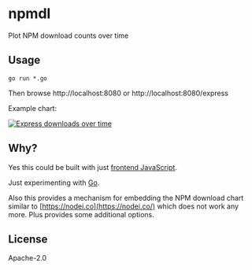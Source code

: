 # npmdl

Plot NPM download counts over time 

## Usage

```
go run *.go
```

Then browse http://localhost:8080 or http://localhost:8080/express

Example chart:

[![Express downloads over time](http://npmdl.herokuapp.com/chart/express)](http://npmdl.herokuapp.com/chart/express)

## Why?

Yes this could be built with just [frontend JavaScript](https://npm-stat.com/).

Just experimenting with [Go](https://golang.org/).

Also this provides a mechanism for embedding the NPM download chart similar to [https://nodei.co](https://nodei.co/) which does not work any more. Plus provides some additional options.

## License

Apache-2.0
